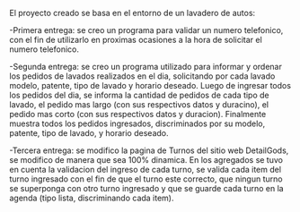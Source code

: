 El proyecto creado se basa en el entorno de un lavadero de autos:

  -Primera entrega: se creo un programa para validar un numero telefonico, con el fin de utilizarlo en proximas ocasiones a la hora de solicitar el numero telefonico.

  -Segunda entrega: se creo un programa utilizado para informar y ordenar los pedidos de lavados realizados en el dia, solicitando por cada lavado modelo, patente, tipo de lavado y horario deseado.
    Luego de ingresar todos los pedidos del dia, se informa la cantidad de pedidos de cada tipo de lavado, el pedido mas largo (con sus respectivos datos y duracino), el pedido mas corto (con sus respectivos datos y duracion).
    Finalmente muestra todos los pedidos ingresados, discriminados por su modelo, patente, tipo de lavado, y horario deseado.

  -Tercera entrega: se modifico la pagina de Turnos del sitio web DetailGods, se modifico de manera que sea 100% dinamica. En los agregados se tuvo en cuenta la validacion del ingreso de cada turno, se valida cada item del turno ingresado con el fin de que el turno este correcto, que ningun turno se superponga con otro turno ingresado y que se guarde cada turno en la agenda (tipo lista, discriminando cada item).
